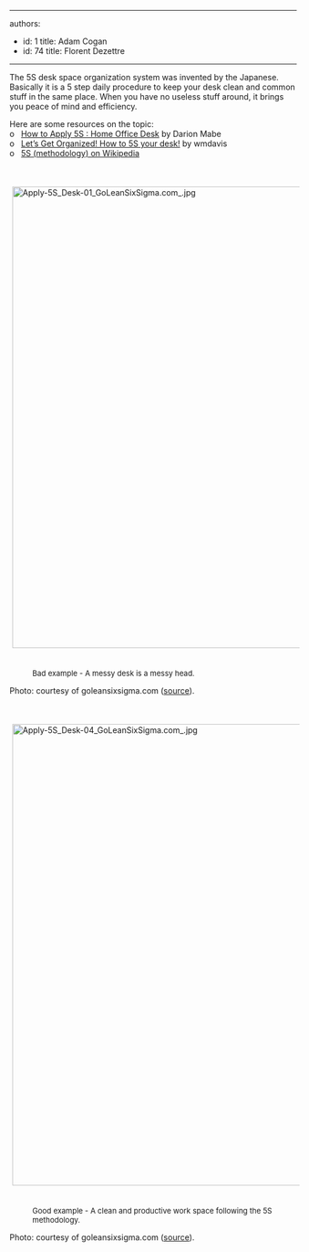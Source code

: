 

---
authors:
  - id: 1
    title: Adam Cogan
  - id: 74
    title: Florent Dezettre
---




<span class='intro'> <p>

The 5S desk space organization system was
invented by the Japanese. Basically it is a 5 step daily procedure to keep your
desk clean and common stuff in the same place. When you have no useless stuff
around, it brings you peace of mind and efficiency.

</p> </span>

<p>​Here are some resources on the topic&#58;<br>o&#160;&#160; <span lang="https&#58;//goleansixsigma.com/apply-5s-home-office-desk/"><a href="https&#58;//goleansixsigma.com/apply-5s-home-office-desk/">How to Apply 5S &#58; Home Office Desk</a></span> by Darion Mabe<br>o&#160;&#160; <a href="https&#58;//blogs.mtu.edu/improvement/2011/08/17/let%e2%80%99s-get-organized-how-to-5s-your-desk/">Let’s Get Organized! How to 5S your desk!</a> by wmdavis<br>o&#160;&#160; <a href="https&#58;//en.wikipedia.org/wiki/5S_%28methodology%29">5S (methodology) on Wikipedia</a></p><p><br></p><p><img src="/SiteAssets/do-you-use-the-5s-desk-space-organization-system-invented-by-the-japanese/Apply-5S_Desk-01_GoLeanSixSigma.com_.jpg" alt="Apply-5S_Desk-01_GoLeanSixSigma.com_.jpg" style="margin&#58;5px;width&#58;808px;" />&#160;</p><dd class="ssw15-rteElement-FigureBad"><span style="font-size&#58;13px;">Bad example - A messy desk is a messy head.</span></dd><p class="ssw15-rteElement-Reference">Photo&#58; courtesy of goleansixsigma.com (<a href="https&#58;//goleansixsigma.com/apply-5s-home-office-desk/">source</a>).<br></p><dt><br></dt><p><img src="/SiteAssets/do-you-use-the-5s-desk-space-organization-system-invented-by-the-japanese/Apply-5S_Desk-04_GoLeanSixSigma.com_.jpg" alt="Apply-5S_Desk-04_GoLeanSixSigma.com_.jpg" style="margin&#58;5px;width&#58;808px;" />&#160;</p><dd class="ssw15-rteElement-FigureGood"><span style="font-size&#58;13px;">Good example - A clean and productive work space following the 5S methodology.</span></dd><p class="ssw15-rteElement-Reference">Photo&#58; courtesy of goleansixsigma.com (<a href="https&#58;//goleansixsigma.com/apply-5s-home-office-desk/">source</a>).<br></p>


